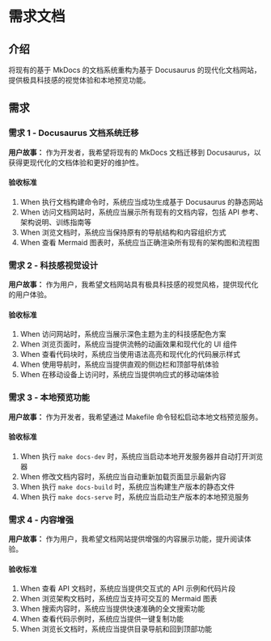 # 需求文档

## 介绍

将现有的基于 MkDocs 的文档系统重构为基于 Docusaurus 的现代化文档网站，提供极具科技感的视觉体验和本地预览功能。

## 需求

### 需求 1 - Docusaurus 文档系统迁移

**用户故事：** 作为开发者，我希望将现有的 MkDocs 文档迁移到 Docusaurus，以获得更现代化的文档体验和更好的维护性。

#### 验收标准

1. When 执行文档构建命令时，系统应当成功生成基于 Docusaurus 的静态网站
2. When 访问文档网站时，系统应当展示所有现有的文档内容，包括 API 参考、架构说明、训练指南等
3. When 浏览文档时，系统应当保持原有的导航结构和内容组织方式
4. When 查看 Mermaid 图表时，系统应当正确渲染所有现有的架构图和流程图

### 需求 2 - 科技感视觉设计

**用户故事：** 作为用户，我希望文档网站具有极具科技感的视觉风格，提供现代化的用户体验。

#### 验收标准

1. When 访问网站时，系统应当展示深色主题为主的科技感配色方案
2. When 浏览页面时，系统应当提供流畅的动画效果和现代化的 UI 组件
3. When 查看代码块时，系统应当使用语法高亮和现代化的代码展示样式
4. When 使用导航时，系统应当提供直观的侧边栏和顶部导航体验
5. When 在移动设备上访问时，系统应当提供响应式的移动端体验

### 需求 3 - 本地预览功能

**用户故事：** 作为开发者，我希望通过 Makefile 命令轻松启动本地文档预览服务。

#### 验收标准

1. When 执行 `make docs-dev` 时，系统应当启动本地开发服务器并自动打开浏览器
2. When 修改文档内容时，系统应当自动重新加载页面显示最新内容
3. When 执行 `make docs-build` 时，系统应当构建生产版本的静态文件
4. When 执行 `make docs-serve` 时，系统应当启动生产版本的本地预览服务

### 需求 4 - 内容增强

**用户故事：** 作为用户，我希望文档网站提供增强的内容展示功能，提升阅读体验。

#### 验收标准

1. When 查看 API 文档时，系统应当提供交互式的 API 示例和代码片段
2. When 浏览架构文档时，系统应当支持可交互的 Mermaid 图表
3. When 搜索内容时，系统应当提供快速准确的全文搜索功能
4. When 查看代码示例时，系统应当提供一键复制功能
5. When 浏览长文档时，系统应当提供目录导航和回到顶部功能
